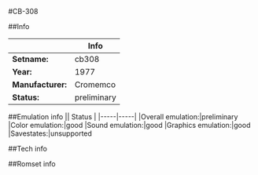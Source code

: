 #CB-308

##Info

||Info|
|-----|-----|
|**Setname:**|cb308
|**Year:**|1977
|**Manufacturer:**|Cromemco
|**Status:**|preliminary

##Emulation info
|| Status |
|-----|-----|
|Overall emulation:|preliminary
|Color emulation:|good
|Sound emulation:|good
|Graphics emulation:|good
|Savestates:|unsupported

##Tech info

##Romset info

<!--- START OF EDITED COMMENT DO NOT TOUCH TEXT ABOVE-->
